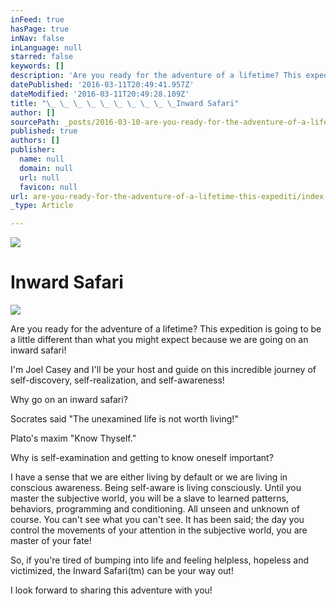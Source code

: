 ```yaml
---
inFeed: true
hasPage: true
inNav: false
inLanguage: null
starred: false
keywords: []
description: 'Are you ready for the adventure of a lifetime? This expedition is going to be a little different than what you might expect because we are going on an inward safari! '
datePublished: '2016-03-11T20:49:41.957Z'
dateModified: '2016-03-11T20:49:28.109Z'
title: "\_ \_ \_ \_ \_ \_ \_ \_ \_ \_Inward Safari"
author: []
sourcePath: _posts/2016-03-10-are-you-ready-for-the-adventure-of-a-lifetime-this-expediti.md
published: true
authors: []
publisher:
  name: null
  domain: null
  url: null
  favicon: null
url: are-you-ready-for-the-adventure-of-a-lifetime-this-expediti/index.html
_type: Article

---
```

![](https://the-grid-user-content.s3-us-west-2.amazonaws.com/c36c4c79-bc9c-4c18-9cf7-ac548eba915d.jpg)

# Inward Safari
![](https://the-grid-user-content.s3-us-west-2.amazonaws.com/6901436a-2164-46fb-bfb3-eaaf6a5623fd.png)

Are you ready for the adventure of a lifetime? This expedition is going to be a little different than what you might expect because we are going on an inward safari! 

I'm Joel Casey and I'll be your host and guide on this incredible journey of self-discovery, self-realization, and self-awareness! 

Why go on an inward safari?

Socrates said "The unexamined life is not worth living!"

Plato's maxim "Know Thyself."

Why is self-examination and getting to know oneself important?

I have a sense that we are either living by default or we are living in conscious awareness. Being self-aware is living consciously. Until you master the subjective world, you will be a slave to learned patterns, behaviors, programming and conditioning. All unseen and unknown of course. You can't see what you can't see. It has been said; the day you control the movements of your attention in the subjective world, you are master of your fate! 

So, if you're tired of bumping into life and feeling helpless, hopeless and victimized, the Inward Safari(tm) can be your way out!

I look forward to sharing this adventure with you!